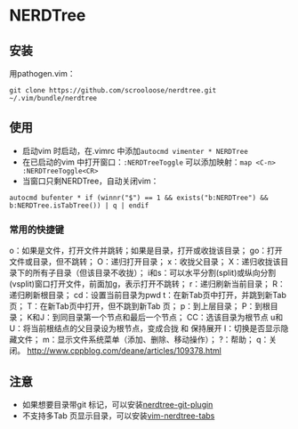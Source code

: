 # NERDTree
## 安装
用pathogen.vim：
```
git clone https://github.com/scrooloose/nerdtree.git ~/.vim/bundle/nerdtree
```

## 使用
+ 启动vim 时启动，在.vimrc 中添加`autocmd vimenter * NERDTree`
+ 在已启动的vim 中打开窗口：`:NERDTreeToggle`
可以添加映射：`map <C-n> :NERDTreeToggle<CR>`
+ 当窗口只剩NERDTree，自动关闭vim：
```
autocmd bufenter * if (winnr("$") == 1 && exists("b:NERDTree") && b:NERDTree.isTabTree()) | q | endif
```

### 常用的快捷键
o：如果是文件，打开文件并跳转；如果是目录，打开或收拢该目录；
go：打开文件或目录，但不跳转；
O：递归打开目录；
x：收拢父目录；
X：递归收拢该目录下的所有子目录（但该目录不收拢）；
i和s：可以水平分割(split)或纵向分割(vsplit)窗口打开文件，前面加g，表示打开不跳转；
r：递归刷新当前目录；
R：递归刷新根目录；
cd：设置当前目录为pwd
t：在新Tab页中打开，并跳到新Tab 页；
T：在新Tab页中打开，但不跳到新Tab 页；
p：到上层目录；
P：到根目录；
K和J：到同目录第一个节点和最后一个节点；
CC：选该目录为根节点
u和U：将当前根结点的父目录设为根节点，变成合拢 和 保持展开
I：切换是否显示隐藏文件；
m：显示文件系统菜单（添加、删除、移动操作）；
?：帮助；
q：关闭。
<http://www.cppblog.com/deane/articles/109378.html>

## 注意
+ 如果想要目录带git 标记，可以安装[nerdtree-git-plugin](https://github.com/Xuyuanp/nerdtree-git-plugin)
+ 不支持多Tab 页显示目录，可以安装[vim-nerdtree-tabs](https://github.com/jistr/vim-nerdtree-tabs)

